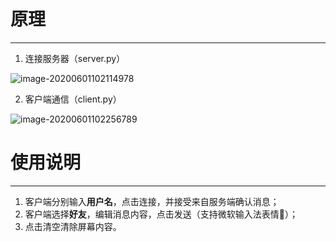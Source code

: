 # 原理

***

1. 连接服务器（server.py）

![image-20200601102114978](C:\Users\16000\AppData\Roaming\Typora\typora-user-images\image-20200601102114978.png)

2. 客户端通信（client.py）

![image-20200601102256789](C:\Users\16000\AppData\Roaming\Typora\typora-user-images\image-20200601102256789.png)



# 使用说明

***

1. 客户端分别输入**用户名**，点击连接，并接受来自服务端确认消息；
2. 客户端选择**好友**，编辑消息内容，点击发送（支持微软输入法表情🙂）；
3. 点击清空清除屏幕内容。
